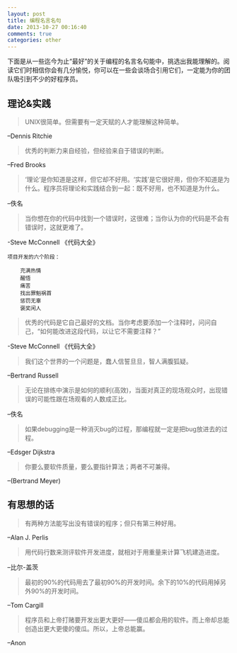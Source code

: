 ```yaml
---
layout: post
title: 编程名言名句
date: 2013-10-27 00:16:40
comments: true
categories: other
---
```

下面是从一些迄今为止“最好”的关于编程的名言名句能中，挑选出我能理解的。阅读它们时相信你会有几分愉悦，你可以在一些会谈场合引用它们，一定能为你的团队吸引到不少的好程序员。

## 理论&实践

> UNIX很简单。但需要有一定天赋的人才能理解这种简单。

–Dennis Ritchie


> 优秀的判断力来自经验，但经验来自于错误的判断。

–Fred Brooks

> ‘理论’是你知道是这样，但它却不好用。‘实践’是它很好用，但你不知道是为什么。程序员将理论和实践结合到一起：既不好用，也不知道是为什么。

–佚名

> 当你想在你的代码中找到一个错误时，这很难；当你认为你的代码是不会有错误时，这就更难了。

-Steve McConnell 《代码大全》

    项目开发的六个阶段：

        充满热情
        醒悟
        痛苦
        找出罪魁祸首
        惩罚无辜
        褒奖闲人


> 优秀的代码是它自己最好的文档。当你考虑要添加一个注释时，问问自己，“如何能改进这段代码，以让它不需要注释？”

-Steve McConnell 《代码大全》

> 我们这个世界的一个问题是，蠢人信誓旦旦，智人满腹狐疑。

–Bertrand Russell

> 无论在排练中演示是如何的顺利(高效)，当面对真正的现场观众时，出现错误的可能性跟在场观看的人数成正比。

–佚名


> 如果debugging是一种消灭bug的过程，那编程就一定是把bug放进去的过程。

–Edsger Dijkstra

> 你要么要软件质量，要么要指针算法；两者不可兼得。

–(Bertrand Meyer)

## 有思想的话

> 有两种方法能写出没有错误的程序；但只有第三种好用。

–Alan J. Perlis

> 用代码行数来测评软件开发进度，就相对于用重量来计算飞机建造进度。

–比尔-盖茨

> 最初的90%的代码用去了最初90%的开发时间。余下的10%的代码用掉另外90%的开发时间。

–Tom Cargill

> 程序员和上帝打赌要开发出更大更好——傻瓜都会用的软件。而上帝却总能创造出更大更傻的傻瓜。所以，上帝总能赢。

–Anon
